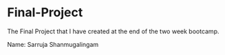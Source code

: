 # Final-Project
The Final Project that I have created at the end of the two week bootcamp. 

Name: Sarruja Shanmugalingam
